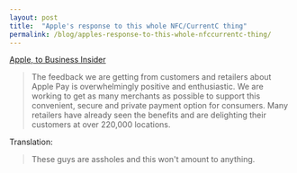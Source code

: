 ```yaml
---
layout: post
title:  "Apple's response to this whole NFC/CurrentC thing"
permalink: /blog/apples-response-to-this-whole-nfccurrentc-thing/
---
```


[Apple, to Business Insider](http://www.businessinsider.com/apple-statement-cvs-rite-aid-blocking-apple-pay-2014-10)

>The feedback we are getting from customers and retailers about Apple Pay is overwhelmingly positive and enthusiastic. We are working to get as many merchants as possible to support this convenient, secure and private payment option for consumers. Many retailers have already seen the benefits and are delighting their customers at over 220,000 locations.

Translation:

>These guys are assholes and this won't amount to anything.